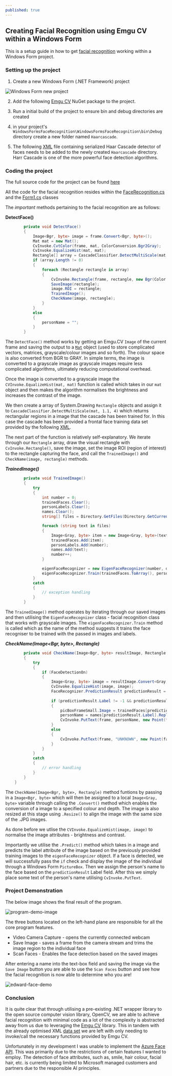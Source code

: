 ```yaml
---
published: true
---
```

## Creating Facial Recognition using Emgu CV within a Windows Form

This is a setup guide in how to get [facial recognition](https://en.wikipedia.org/wiki/Facial_recognition_system) working within a Windows Form project.

### Setting up the project

1. Create a new Windows Form (.NET Framework) project

![Windows Form new project]({{site.baseurl}}/images/windows-form-new-project.png "an image title")

2. Add the following [Emgu CV](https://www.nuget.org/packages/EmguCV) NuGet package to the project. 

3. Run a initial build of the project to ensure bin and debug directories are created

4. in your project's `WindowsFormsFaceRecognition\WindowsFormsFaceRecognition\bin\Debug` directory create a new folder named `Haarcascade`. 

5. The following [XML](https://github.com/opencv/opencv/blob/master/data/haarcascades/haarcascade_frontalface_alt.xml) file containing serialized Haar Cascade detector of faces needs to be added to the newly created `Haarcascade` directory. Harr Cascade is one of the more powerful face detection algorithms.

### Coding the project

The full source code for the project can be found [here](https://github.com/Edward-P-Astbury/WindowsFormsFaceRecognition.git)

All the code for the facial recognition resides within the [FaceRecognition.cs](https://github.com/Edward-P-Astbury/WindowsFormsFaceRecognition/blob/f6a31106cbc2a1a8cf114713e8dfa58603e0f266/WindowsFormsFaceRecognition/FaceRecognition.cs) and the [Form1.cs](https://github.com/Edward-P-Astbury/WindowsFormsFaceRecognition/blob/f6a31106cbc2a1a8cf114713e8dfa58603e0f266/WindowsFormsFaceRecognition/Form1.cs) classes

The _important_ methods pertaining to the facial recognition are as follows:

**DetectFace()**

```csharp
        private void DetectFace()
        {
            Image<Bgr, byte> image = frame.Convert<Bgr, byte>();
            Mat mat = new Mat();
            CvInvoke.CvtColor(frame, mat, ColorConversion.Bgr2Gray);
            CvInvoke.EqualizeHist(mat, mat);
            Rectangle[] array = CascadeClassifier.DetectMultiScale(mat, 1.1, 4);
            if (array.Length != 0)
            {
                foreach (Rectangle rectangle in array)
                {
                    CvInvoke.Rectangle(frame, rectangle, new Bgr(Color.LimeGreen).MCvScalar, 2);
                    SaveImage(rectangle);
                    image.ROI = rectangle;
                    TrainedImage();
                    CheckName(image, rectangle);
                }
            }
            else
            {
                personName = "";
            }
        }
```

The `DetectFace()` method works by getting an Emgu.CV `Image` of the current frame and saving the output to a [`Mat`](https://docs.opencv.org/4.x/d3/d63/classcv_1_1Mat.html) object (used to store complicated vectors, matrices, grayscale/colour images and so forth). The colour space is also converted from BGR to GRAY. In simple terms, the image is converted to a grayscale image as grayscale images require less complicated algorithms, ultimately reducing computational overhead.

Once the image is converted to a grayscale image the `CVInvoke.EqualizeHist(mat, mat)` function is called which takes in our `mat` object and then makes the algorithm normalises the brightness and increases the contrast of the image.

We then create a array of System.Drawing `Rectangle` objects and assign it to `CascadeClassifier.DetectMultiScale(mat, 1.1, 4)` which returns rectangular regions in a image that the cascade has been trained for. In this case the cascade has been provided a frontal face training data set provided by the following [XML](https://github.com/opencv/opencv/blob/master/data/haarcascades/haarcascade_frontalface_alt.xml).

The next part of the function is relatively self-explanatory. We iterate through our `Rectangle` array, draw the visual rectangle with `CvInvoke.Rectangle()`, save the image, set the image ROI (region of interest) to the rectangle capturing the face, and call the `TrainedImage()` and `CheckName(image, rectangle)` methods.

***TrainedImage()***

```csharp
        private void TrainedImage()
        {
            try
            {
                int number = 0;
                trainedFaces.Clear();
                personLabels.Clear();
                names.Clear();
                string[] files = Directory.GetFiles(Directory.GetCurrentDirectory() + "\\Image", "*.jpg", SearchOption.AllDirectories);

                foreach (string text in files)
                {
                    Image<Gray, byte> item = new Image<Gray, byte>(text);
                    trainedFaces.Add(item);
                    personLabels.Add(number);
                    names.Add(text);
                    number++;
                }

                eigenFaceRecognizer = new EigenFaceRecognizer(number, distance);
                eigenFaceRecognizer.Train(trainedFaces.ToArray(), personLabels.ToArray());
            }
            catch
            {
                // exception handling
            }
        }
```

The `TrainedImage()` method operates by iterating through our saved images and then utilising the `EigenFaceRecognizer` class - facial recognition class that works with grayscale images. The `eigenFaceRecognizer.Train` method is called which as the name of the method suggests it trains the face recogniser to be trained with the passed in images and labels.

***CheckName(Image<Bgr, byte>, Rectangle)***

```csharp
        private void CheckName(Image<Bgr, byte> resultImage, Rectangle face)
        {
            try
            {
                if (FaceDetectionOn)
                {
                    Image<Gray, byte> image = resultImage.Convert<Gray, byte>().Resize(100, 100, Inter.Cubic);
                    CvInvoke.EqualizeHist(image, image);
                    FaceRecognizer.PredictionResult predictionResult = eigenFaceRecognizer.Predict(image);
                  
                    if (predictionResult.Label != -1 && predictionResult.Distance < distance)
                    {
                        picBoxFrameSmall.Image = trainedFaces[predictionResult.Label].Bitmap;
                        personName = names[predictionResult.Label].Replace(Environment.CurrentDirectory + "\\Image\\", "").Replace(".jpg", "");
                        CvInvoke.PutText(frame, personName, new Point(face.X - 2, face.Y - 2), FontFace.HersheyPlain, 1.0, new Bgr(Color.LimeGreen).MCvScalar);
                    }
                    else
                    {
                        CvInvoke.PutText(frame, "UNKNOWN", new Point(face.X - 2, face.Y - 2), FontFace.HersheyPlain, 1.0, new Bgr(Color.OrangeRed).MCvScalar);
                    }
                }
            }
            catch
            {
                // error handling
            }
        }
    }
```

The `CheckName(Image<Bgr, byte>, Rectangle)` method funtions by passing in a `Image<Bgr, byte>` which will then be assigned to a local `Image<Gray, byte>` variable through calling the `.Convert()` method which enables the conversion of a image to a specified colour and depth. The image is also resized at this stage using `.Resize()` to align the image with the same size of the .JPG images.

As done before we utlise the `CVInvoke.EqualizeHist(image, image)` to normalise the image attributes - brightness and contrast.

Importantly we utilise the `.Predict()` method which takes in a image and predicts the label attribute of the image based on the previously provided training images to the `eigenFaceRecognizer` object. If a face is detected, we will successfully pass the `if` check and display the image of the individual through a Windows Form `PictureBox`. Then we assign the person's name to the face based on the `predictionResult` Label field. After this we simply place some text of the person's name utilising `CvInvoke.PutText`.

### Project Demonstration

The below image shows the final result of the program.

![program-demo-image]({{site.baseurl}}/images/program-demo.png)

The three buttons located on the left-hand plane are responsible for all the core program features.

- Video Camera Capture - opens the currently connected webcam
- Save Image - saves a frame from the camera stream and trims the image region to the individual face
- Scan Faces - Enables the face detection based on the saved images

After entering a name into the text-box field and saving the image via the `Save Image` button you are able to use the `Scan Faces` button and see how the facial recognition is now able to determine who you are!

![edward-face-demo]({{site.baseurl}}/images/demo-edward-face.png)

### Conclusion

It is quite clear that through utilising a pre-existing .NET wrapper library to the open source computer vision library, OpenCV, we are able to achieve facial recognition with minimal code as a lot of the complexity is abstracted away from us due to leveraging the [Emgu CV](https://www.nuget.org/packages/EmguCV) library. This in tandem with the already optimised XML [data set](https://github.com/opencv/opencv/blob/master/data/haarcascades/haarcascade_frontalface_alt.xml) we are left with only needing to invoke/call the necessary functions provided by Emgu CV.

Unfortunately in my development I was unable to implement the [Azure Face API](https://azure.microsoft.com/en-us/products/cognitive-services/face/#overview). This was primarily due to the restrictions of certain features I wanted to employ. The detection of face attributes, such as, smile, hair colour, facial hair, etc. is currently being limited to Microsoft managed customers and partners due to the responsible AI principles. 